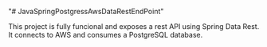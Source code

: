 "# JavaSpringPostgressAwsDataRestEndPoint" 

This project is fully funcional and exposes a rest API using Spring Data Rest.
It connects to AWS and consumes a PostgreSQL database. 
